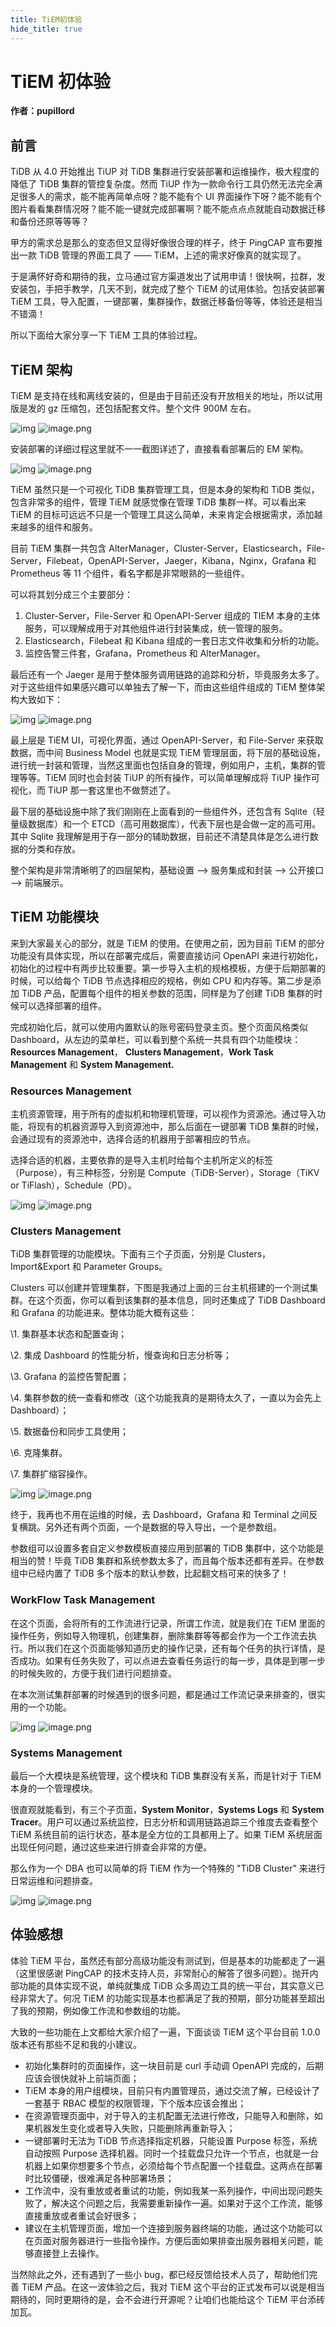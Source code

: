 ```yaml
---
title: TiEM初体验
hide_title: true
---
```


# TiEM 初体验

**作者：pupillord**

## 前言

TiDB 从 4.0 开始推出 TiUP 对 TiDB 集群进行安装部署和运维操作，极大程度的降低了 TiDB 集群的管控复杂度。然而 TiUP 作为一款命令行工具仍然无法完全满足很多人的需求，能不能再简单点呀？能不能有个 UI 界面操作下呀？能不能有个图片看看集群情况呀？能不能一键就完成部署啊？能不能点点点就能自动数据迁移和备份还原等等等？

甲方的需求总是那么的变态但又显得好像很合理的样子，终于 PingCAP 宣布要推出一款 TiDB 管理的界面工具了 —— TiEM，上述的需求好像真的就实现了。

于是满怀好奇和期待的我，立马通过官方渠道发出了试用申请！很快啊，拉群，发安装包，手把手教学，几天不到，就完成了整个 TiEM 的试用体验。包括安装部署 TiEM 工具，导入配置，一键部署，集群操作，数据迁移备份等等，体验还是相当不错滴！

所以下面给大家分享一下 TiEM 工具的体验过程。

## TiEM 架构

TiEM 是支持在线和离线安装的，但是由于目前还没有开放相关的地址，所以试用版是发的 gz 压缩包，还包括配套文件。整个文件 900M 左右。

![img](file:///C:\Users\94531\AppData\Local\Temp\ksohtml\wps6A0A.tmp.jpg) ![image.png](https://tidb-blog.oss-cn-beijing.aliyuncs.com/media/image-1646379378342.png)

安装部署的详细过程这里就不一一截图详述了，直接看看部署后的 EM 架构。

![img](file:///C:\Users\94531\AppData\Local\Temp\ksohtml\wps6A0B.tmp.jpg) ![image.png](https://tidb-blog.oss-cn-beijing.aliyuncs.com/media/image-1646379382911.png)

TiEM 虽然只是一个可视化 TiDB 集群管理工具，但是本身的架构和 TiDB 类似，包含非常多的组件，管理 TiEM 就感觉像在管理 TiDB 集群一样。可以看出来 TiEM 的目标可远远不只是一个管理工具这么简单，未来肯定会根据需求，添加越来越多的组件和服务。

目前 TiEM 集群一共包含 AlterManager，Cluster-Server，Elasticsearch，File-Server，Filebeat，OpenAPI-Server，Jaeger，Kibana，Nginx，Grafana 和 Prometheus 等 11 个组件，看名字都是非常眼熟的一些组件。

可以将其划分成三个主要部分：

1. Cluster-Server，File-Server 和 OpenAPI-Server 组成的 TIEM 本身的主体服务，可以理解成用于对其他组件进行封装集成，统一管理的服务。
2. Elasticsearch，Filebeat 和 Kibana 组成的一套日志文件收集和分析的功能。
3. 监控告警三件套，Grafana，Prometheus 和 AlterManager。

最后还有一个 Jaeger 是用于整体服务调用链路的追踪和分析，毕竟服务太多了。对于这些组件如果感兴趣可以单独去了解一下，而由这些组件组成的 TiEM 整体架构大致如下：

![img](file:///C:\Users\94531\AppData\Local\Temp\ksohtml\wps6A0C.tmp.jpg) ![image.png](https://tidb-blog.oss-cn-beijing.aliyuncs.com/media/image-1646379404290.png)

最上层是 TiEM UI，可视化界面，通过 OpenAPI-Server，和 File-Server 来获取数据，而中间 Business Model 也就是实现 TiEM 管理层面，将下层的基础设施，进行统一封装和管理，当然这里面也包括自身的管理，例如用户，主机，集群的管理等等。TiEM 同时也会封装 TiUP 的所有操作，可以简单理解成将 TiUP 操作可视化，而 TiUP 那一套这里也不做赘述了。

最下层的基础设施中除了我们刚刚在上面看到的一些组件外，还包含有 Sqlite（轻量级数据库）和一个 ETCD（高可用数据库），代表下层也是会做一定的高可用。其中 Sqlite 我理解是用于存一部分的辅助数据，目前还不清楚具体是怎么进行数据的分类和存放。

整个架构是非常清晰明了的四层架构，基础设置 —> 服务集成和封装 —> 公开接口 —> 前端展示。

## TiEM 功能模块

来到大家最关心的部分，就是 TiEM 的使用。在使用之前，因为目前 TiEM 的部分功能没有具体实现，所以在部署完成后，需要直接访问 OpenAPI 来进行初始化，初始化的过程中有两步比较重要。第一步导入主机的规格模板，方便于后期部署的时候，可以给每个 TiDB 节点选择相应的规格，例如 CPU 和内存等。第二步是添加 TiDB 产品，配置每个组件的相关参数的范围，同样是为了创建 TiDB 集群的时候可以选择部署的组件。

完成初始化后，就可以使用内置默认的账号密码登录主页。整个页面风格类似 Dashboard，从左边的菜单栏，可以看到整个系统一共具有四个功能模块：**Resources Management**， **Clusters Management**，**Work Task Management** 和 **System Management.**

### **Resources Management**

主机资源管理，用于所有的虚拟机和物理机管理，可以视作为资源池。通过导入功能，将现有的机器资源导入到资源池中，那么后面在一键部署 TiDB 集群的时候，会通过现有的资源池中，选择合适的机器用于部署相应的节点。

选择合适的机器，主要依靠的是导入主机时给每个主机所定义的标签（Purpose），有三种标签，分别是 Compute（TiDB-Server），Storage（TiKV or TiFlash），Schedule（PD）。

![img](file:///C:\Users\94531\AppData\Local\Temp\ksohtml\wpsE123.tmp.jpg) ![image.png](https://tidb-blog.oss-cn-beijing.aliyuncs.com/media/image-1646379728420.png)

### **Clusters Management**

TiDB 集群管理的功能模块。下面有三个子页面，分别是 Clusters，Import&Export 和 Parameter Groups。

Clusters 可以创建并管理集群，下图是我通过上面的三台主机搭建的一个测试集群。在这个页面，你可以看到该集群的基本信息，同时还集成了 TiDB Dashboard 和 Grafana 的功能进来。整体功能大概有这些：

\1. 集群基本状态和配置查询；

\2. 集成 Dashboard 的性能分析，慢查询和日志分析等；

\3. Grafana 的监控告警配置；

\4. 集群参数的统一查看和修改（这个功能我真的是期待太久了，一直以为会先上 Dashboard）；

\5. 数据备份和同步工具使用；

\6. 克隆集群。

\7. 集群扩缩容操作。

![img](file:///C:\Users\94531\AppData\Local\Temp\ksohtml\wpsE124.tmp.jpg) ![image.png](https://tidb-blog.oss-cn-beijing.aliyuncs.com/media/image-1646380594420.png)

终于，我再也不用在运维的时候，去 Dashboard，Grafana 和 Terminal 之间反复横跳。另外还有两个页面，一个是数据的导入导出，一个是参数组。

参数组可以设置多套自定义参数模板直接应用到部署的 TiDB 集群中，这个功能是相当的赞！毕竟 TiDB 集群和系统参数太多了，而且每个版本还都有差异。在参数组中已经内置了 TiDB 多个版本的默认参数，比起翻文档可来的快多了！

### **WorkFlow Task Management**

在这个页面，会将所有的工作流进行记录，所谓工作流，就是我们在 TiEM 里面的操作任务，例如导入物理机，创建集群，删除集群等等都会作为一个工作流去执行。所以我们在这个页面能够知道历史的操作记录，还有每个任务的执行详情，是否成功。如果有任务失败了，可以点进去查看任务运行的每一步，具体是到哪一步的时候失败的，方便于我们进行问题排查。

在本次测试集群部署的时候遇到的很多问题，都是通过工作流记录来排查的，很实用的一个功能。

![img](file:///C:\Users\94531\AppData\Local\Temp\ksohtml\wpsE125.tmp.jpg) ![image.png](https://tidb-blog.oss-cn-beijing.aliyuncs.com/media/image-1646379870877.png)

### **Systems Management**

最后一个大模块是系统管理，这个模块和 TiDB 集群没有关系，而是针对于 TiEM 本身的一个管理模块。

很直观就能看到，有三个子页面，**System Monitor**，**Systems Logs** 和 **System Tracer**。用户可以通过系统监控，日志分析和调用链路追踪三个维度去查看整个 TiEM 系统目前的运行状态，基本是全方位的工具都用上了。如果 TiEM 系统层面出现任何问题，通过这些来进行排查会非常的方便。

那么作为一个 DBA 也可以简单的将 TiEM 作为一个特殊的 "TiDB Cluster" 来进行日常运维和问题排查。

![img](file:///C:\Users\94531\AppData\Local\Temp\ksohtml\wpsE126.tmp.jpg) ![image.png](https://tidb-blog.oss-cn-beijing.aliyuncs.com/media/image-1646380025705.png)

## 体验感想

体验 TiEM 平台，虽然还有部分高级功能没有测试到，但是基本的功能都走了一遍（这里很感谢 PingCAP 的技术支持人员，非常耐心的解答了很多问题）。抛开内部功能的具体实现不说，单纯就集成 TiDB 众多周边工具的统一平台，其实意义已经非常大了。何况 TiEM 的功能实现基本也都满足了我的预期，部分功能甚至超出了我的预期，例如像工作流和参数组的功能。

大致的一些功能在上文都给大家介绍了一遍，下面谈谈 TiEM 这个平台目前 1.0.0 版本还有那些不足和我的小建议。

- 初始化集群时的页面操作，这一块目前是 curl 手动调 OpenAPI 完成的，后期应该会很快就补上前端页面；
- TiEM 本身的用户组模块，目前只有内置管理员，通过交流了解，已经设计了一套基于 RBAC 模型的权限管理，下个版本应该会推出；
- 在资源管理页面中，对于导入的主机配置无法进行修改，只能导入和删除，如果机器发生变化或者导入失败，只能删除再重新导入；
- 一键部署时无法为 TiDB 节点选择指定机器，只能设置 Purpose 标签，系统自动按照 Purpose 选择机器。同时一个挂载盘只允许一个节点，也就是一台机器上如果你想要多个节点，必须给每个节点配置一个挂载盘。这两点在部署时比较僵硬，很难满足各种部署场景；
- 工作流中，没有重放或者重试的功能，例如我某一系列操作，中间出现问题失败了，解决这个问题之后，我需要重新操作一遍。如果对于这个工作流，能够直接重放或者重试会好很多；
- 建议在主机管理页面，增加一个连接到服务器终端的功能，通过这个功能可以在页面对服务器进行一些指令操作。方便后面如果排查出服务器相关问题，能够直接登上去操作。

当然除此之外，还有遇到了一些小 bug，都已经反馈给技术人员了，帮助他们完善 TiEM 产品。在这一波体验之后，我对 TiEM 这个平台的正式发布可以说是相当期待的，同时更期待的是，会不会进行开源呢？让咱们也能给这个 TiEM 平台添砖加瓦。
